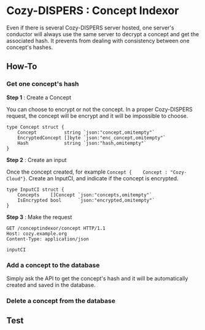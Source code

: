 # Cozy-DISPERS : Concept Indexor

Even if there is several Cozy-DISPERS server hosted, one server's conductor will always use the same server to decrypt a concept and get the associated hash. It prevents from dealing with consistency between one concept's hashes.

## How-To

### Get one concept's hash

**Step 1** : Create a Concept

You can choose to encrypt or not the concept. In a proper Cozy-DISPERS request, the concept will be encrypt and it will be impossible to choose.

```golang
type Concept struct {
	Concept          string `json:"concept,omitempty"`
	EncryptedConcept []byte `json:"enc_concept,omitempty"`
	Hash             string `json:"hash,omitempty"`
}
```

**Step 2** : Create an input

Once the concept created, for example `Concept {	Concept : "Cozy-Cloud"}`. Create an InputCI, and indicate if the concept is encrypted.

```golang
type InputCI struct {
	Concepts    []Concept `json:"concepts,omitempty"`
	IsEncrypted bool      `json:"encrypted,omitempty"`
}
```

**Step 3** : Make the request

```http
GET /conceptindexor/concept HTTP/1.1
Host: cozy.example.org
Content-Type: application/json

inputCI
```

### Add a concept to the database

Simply ask the API to get the concept's hash and it will be automatically created and saved in the database.

### Delete a concept from the database

## Test
